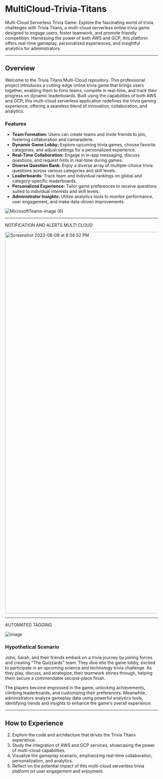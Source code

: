# MultiCloud-Trivia-Titans

Multi-Cloud Serverless Trivia Game: Explore the fascinating world of trivia challenges with Trivia Titans, a multi-cloud serverless online trivia game designed to engage users, foster teamwork, and promote friendly competition. Harnessing the power of both AWS and GCP, this platform offers real-time gameplay, personalized experiences, and insightful analytics for administrators.

---

## Overview

Welcome to the Trivia Titans Multi-Cloud repository. This professional project introduces a cutting-edge online trivia game that brings users together, enabling them to form teams, compete in real-time, and track their progress on dynamic leaderboards. Built using the capabilities of both AWS and GCP, this multi-cloud serverless application redefines the trivia gaming experience, offering a seamless blend of innovation, collaboration, and analytics.

### Features

- **Team Formation:** Users can create teams and invite friends to join, fostering collaboration and camaraderie.
- **Dynamic Game Lobby:** Explore upcoming trivia games, choose favorite categories, and adjust settings for a personalized experience.
- **Real-Time Collaboration:** Engage in in-app messaging, discuss questions, and request hints in real-time during games.
- **Diverse Question Bank:** Enjoy a diverse array of multiple-choice trivia questions across various categories and skill levels.
- **Leaderboards:** Track team and individual rankings on global and category-specific leaderboards.
- **Personalized Experience:** Tailor game preferences to receive questions suited to individual interests and skill levels.
- **Administrator Insights:** Utilize analytics tools to monitor performance, user engagement, and make data-driven improvements.

![MicrosoftTeams-image (6)](https://github.com/AlagappanVeerappan32/MultiCloud-Trivia-Titans/assets/133504573/456cba93-33af-41fb-a2bc-7e62153d90b1)

---

NOTIFICATION AND ALERTS MULTI CLOUD

<img width="1252" alt="Screenshot 2023-08-08 at 8 04 52 PM" src="https://github.com/AlagappanVeerappan32/MultiCloud-Trivia-Titans/assets/133504573/9b6d6267-a8c0-4405-a2c5-236888034ee3">


---

AUTOMATED TAGGING 

![image](https://github.com/AlagappanVeerappan32/MultiCloud-Trivia-Titans/assets/133504573/d65a5255-1f91-4b9f-aa6e-3e011a08f961)


### Hypothetical Scenario

John, Sarah, and their friends embark on a trivia journey by joining forces and creating "The Quizzards" team. They dive into the game lobby, excited to participate in an upcoming science and technology trivia challenge. As they play, discuss, and strategize, their teamwork shines through, helping them secure a commendable second-place finish.

The players become engrossed in the game, unlocking achievements, climbing leaderboards, and customizing their preferences. Meanwhile, administrators analyze gameplay data using powerful analytics tools, identifying trends and insights to enhance the game's overall experience.

---

## How to Experience

2. Explore the code and architecture that drives the Trivia Titans experience.
3. Study the integration of AWS and GCP services, showcasing the power of multi-cloud capabilities.
4. Visualize the gameplay scenario, emphasizing real-time collaboration, personalization, and analytics.
5. Reflect on the potential impact of this multi-cloud serverless trivia platform on user engagement and enjoyment.

